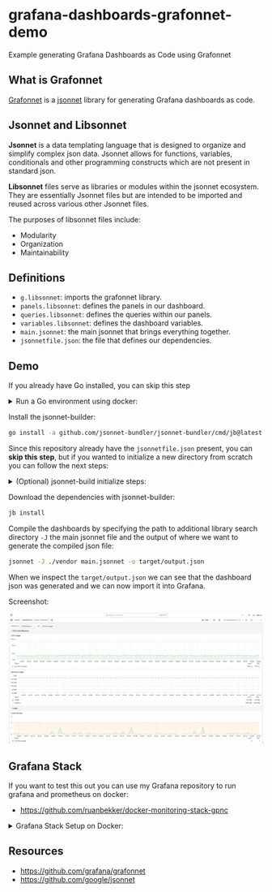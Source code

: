 # grafana-dashboards-grafonnet-demo
Example generating Grafana Dashboards as Code using Grafonnet

## What is Grafonnet

[Grafonnet](https://github.com/grafana/grafonnet) is a [jsonnet](https://github.com/google/jsonnet) library for generating Grafana dashboards as code.

## Jsonnet and Libsonnet

**Jsonnet** is a data templating language that is designed to organize and simplify complex json data. Jsonnet allows for functions, variables, conditionals and other programming constructs which are not present in standard json.

**Libsonnet** files serve as libraries or modules within the jsonnet ecosystem. They are essentially Jsonnet files but are intended to be imported and reused across various other Jsonnet files.

The purposes of libsonnet files include:

- Modularity
- Organization
- Maintainability

## Definitions

- `g.libsonnet`: imports the grafonnet library.
- `panels.libsonnet`: defines the panels in our dashboard.
- `queries.libsonnet`: defines the queries within our panels.
- `variables.libsonnet`: defines the dashboard variables.
- `main.jsonnet`: the main jsonnet that brings everything together.
- `jsonnetfile.json`: the file that defines our dependencies.

## Demo

If you already have Go installed, you can skip this step

<details>
  <summary>Run a Go environment using docker:</summary>

Run a go 1.18 environment using a docker container:

```bash
docker run -it golang:1.18-alpine sh
apk add gcc musl-dev jsonnet git vim
```

</details>

Install the jsonnet-builder:

```bash
go install -a github.com/jsonnet-bundler/jsonnet-bundler/cmd/jb@latest
```

Since this repository already have the `jsonnetfile.json` present, you can **skip this step**, but if you wanted to initialize a new directory from scratch you can follow the next steps:

<details>
  <summary>(Optional) jsonnet-build initialize steps:</summary>


In the directory where you want to initialize the jsonnetfile:

```bash
mkdir workspace && cd workspace
```

You can then initialize the jsonnetfile:

```bash
jb init
```

Which will create a `jsonnetfile.json`:

```json
{
  "version": 1,
  "dependencies": [],
  "legacyImports": true
}
```

After your dependencies have been defined you can install them by running:

```bash
jb install
```

To define a very basic dashboard, create a `dashboard.jsonnet`:

```
local grafana = import 'grafonnet-v10.1.0/main.libsonnet';
grafana.dashboard.new(
    title='Slim Dashboard'
)
```

</details>

Download the dependencies with jsonnet-builder:

```bash
jb install
```

Compile the dashboards by specifying the path to additional library search directory `-J` the main jsonnet file and the output of where we want to generate the compiled json file:

```bash
jsonnet -J ./vendor main.jsonnet -o target/output.json
```

When we inspect the `target/output.json` we can see that the dashboard json was generated and we can now import it into Grafana.

Screenshot:

![](./assets/grafonnet-dashboard-screenshot.jpg)

## Grafana Stack

If you want to test this out you can use my Grafana repository to run grafana and prometheus on docker:

- https://github.com/ruanbekker/docker-monitoring-stack-gpnc

<details>
  <summary>Grafana Stack Setup on Docker:</summary>

### Boot the grafana stack

Clone the source:

```bash
git clone https://github.com/ruanbekker/docker-monitoring-stack-gpnc
cd docker-monitoring-stack-gpnc
```

Start the containers:

```bash
make up
```

Grafana will be available on http://localhost:3000 with no credentials.

### Create a Service Account

The steps can be found from the Grafana Service Accounts Documentation:
- https://grafana.com/docs/grafana/latest/administration/service-accounts/

but in short, create the service account:

- On Grafana select "Administration" on the left side.
- Select "Service Accounts".
- Select "Add service account".
- Set a "Display name".
- Click create.

Add a token to the service account:

- Select the "Administration" on the left side.
- Select "Service Accounts".
- Select the service account where we want to associate the token.
- Select "Add service account token".
- Enter the name for the token.
- Click "Generate token" and save this token somewhere safe.

Assign a role to the service account:

- On Grafana select "Administration" on the left side.
- Select "Service Accounts".
- Select the service account to which you want to assign a role. 
- Assign a role using the role picker, in my case im using admin for demonstration.

Test the token, in my case I've assigned it to a variable `TOKEN`:

```bash
curl -s -H "Authorization: Bearer $TOKEN" -XGET http://localhost:3000/api/access-control/user/permissions | jq -r '."dashboards:create"'
```

Output:

```json
[
  "folders:uid:general",
  "folders:*",
  "folders:*"
]
```

### Create the Dashboard via API

Grafana Dashboard API Documentation:
- https://grafana.com/docs/grafana/latest/developers/http_api/dashboard/

We will create a dashboard from the json that we created in `target/output.json`.

First we need to add the dashboard json under the dashboard key and enable overwrites:

```bash
payload="{\"dashboard\": $(jq . target/output.json), \"overwrite\": true}"
```

The we can create the dashboard using an API call:

```bash
curl -H "Content-Type: application/json" \
     -H "Authorization: Bearer $TOKEN" \
     -XPOST http://localhost:3000/api/dashboards/db -d "${payload}"
```

Response:

```json
{
    "id":11,
    "slug":"basic-dashboard",
    "status":"success",
    "uid":"basic-grafonnet-example",
    "url":"/d/basic-grafonnet-example/basic-dashboard",
    "version":1
}
```

</details>

## Resources

- https://github.com/grafana/grafonnet
- https://github.com/google/jsonnet